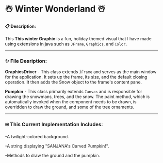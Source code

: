 # ☃️ Winter Wonderland ☃️

#### 📋 Description:

This **This winter Graphic** is a fun, holiday themed visual that I have made using extensions in java such as `JFrame`, `Graphics`, and `Color`.

---

### ✨ File Desription:
**GraphicsDriver** -  This class extends `JFrame` and serves as the main window for the application. It sets up the frame, its size, and the default closing operation. It then adds the Snow object to the frame's content pane.

**Pumpkin** - This class primarily extends `Canvas` and is responsible for drawing the snowmans, trees, and the snow. The paint method, which is automatically invoked when the component needs to be drawn, is overridden to draw the ground, and some of the tree ornaments.

---

### ❄️ This Current Implementation Includes:
-A twilight-colored background.

-A string displaying "SANJANA's Carved Pumpkin!".

-Methods to draw the ground and the pumpkin.

